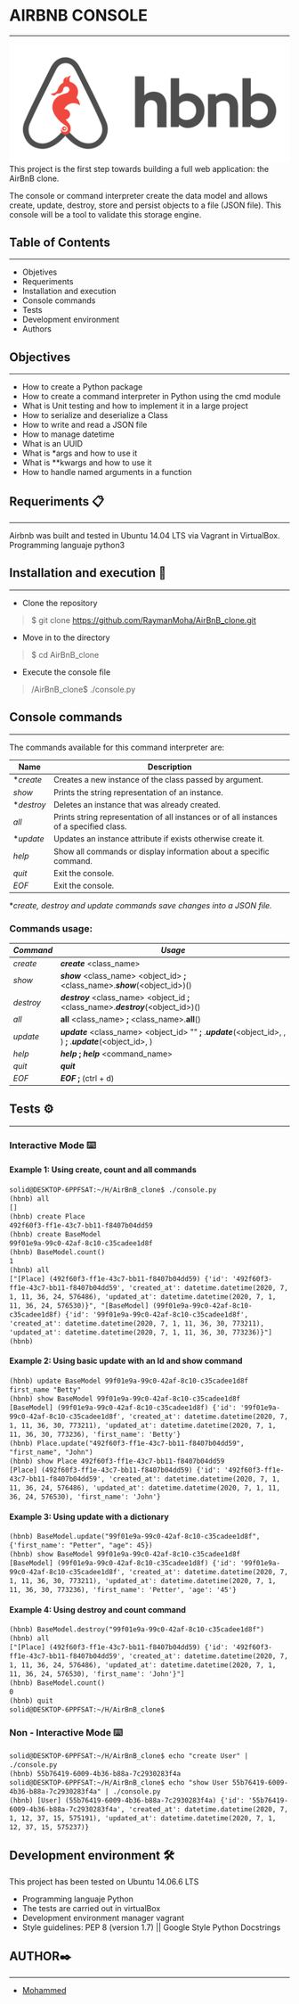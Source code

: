 # AIRBNB CONSOLE
---
<img src="/images/console.png" border="0">
This project is the first step towards building a full web application: the AirBnB clone.

The console or command interpreter create the data model and allows create, update, destroy, store and persist objects to a file (JSON file). This console will be a tool to validate this storage engine.

## Table of Contents
---
* Objetives
* Requeriments
* Installation and execution
* Console commands
* Tests
* Development environment
* Authors

## Objectives
---
* How to create a Python package
* How to create a command interpreter in Python using the cmd module
* What is Unit testing and how to implement it in a large project
* How to serialize and deserialize a Class
* How to write and read a JSON file
* How to manage datetime
* What is an UUID
* What is *args and how to use it
* What is **kwargs and how to use it
* How to handle named arguments in a function

## Requeriments 📋
---
Airbnb was built and tested in Ubuntu 14.04 LTS via Vagrant in VirtualBox. Programming languaje python3

## Installation and execution 🔧
---
* Clone the repository
> $ git clone https://github.com/RaymanMoha/AirBnB_clone.git
* Move in to the directory
> $ cd AirBnB_clone
* Execute the console file
> /AirBnB_clone$ ./console.py


## Console commands
---
The commands available for this command interpreter are:

| Name       | Description   |
| ---------- | ------------- |
|**create*| Creates a new instance of the class passed by argument.|
|*show*| Prints the string representation of an instance.                                        |
|**destroy*| Deletes an instance that was already created.                                           |
|*all*| Prints string representation of all instances or of all instances of a specified class. |
|**update*| Updates an instance attribute if exists otherwise create it.                            |
|*help*| Show all commands or display information about a specific command.|
|*quit*| Exit the console.|
|*EOF*| Exit the console.|

**create, destroy and update commands save changes into a JSON file.*

### Commands usage: 


| *Command*  | *Usage* |
| -------- | -------- |
|*create*  | ***create*** <class_name>|
|*show*    | ***show*** <class_name> <object_id> **;** <class_name>.***show***(<object_id>)()|
|*destroy* | ***destroy*** <class_name> <object_id **;** <class_name>.***destroy***(<object_id>)()|
| *all*    | **all** <class_name> **;** <class_name>.**all**()|
| *update* | ***update*** <class_name> <object_id> <attribute name> "<attribute value>" **;** <class name>.***update***(<object_id>, <attribute name>, <attribute value>) **;** <class name>.***update***(<object_id>, <dictionary representation>)|
| *help*   | ***help*** **;** ***help*** <command_name>|
| *quit*   | ***quit*** |
| *EOF*    | ***EOF*** **;** (ctrl + d)|

## Tests ⚙️
---

### Interactive Mode ⌨️

#### Example 1: Using create, count and all commands
```
solid@DESKTOP-6PPFSAT:~/H/AirBnB_clone$ ./console.py 
(hbnb) all
[]
(hbnb) create Place
492f60f3-ff1e-43c7-bb11-f8407b04dd59
(hbnb) create BaseModel
99f01e9a-99c0-42af-8c10-c35cadee1d8f
(hbnb) BaseModel.count()
1
(hbnb) all
["[Place] (492f60f3-ff1e-43c7-bb11-f8407b04dd59) {'id': '492f60f3-ff1e-43c7-bb11-f8407b04dd59', 'created_at': datetime.datetime(2020, 7, 1, 11, 36, 24, 576486), 'updated_at': datetime.datetime(2020, 7, 1, 11, 36, 24, 576530)}", "[BaseModel] (99f01e9a-99c0-42af-8c10-c35cadee1d8f) {'id': '99f01e9a-99c0-42af-8c10-c35cadee1d8f', 'created_at': datetime.datetime(2020, 7, 1, 11, 36, 30, 773211), 'updated_at': datetime.datetime(2020, 7, 1, 11, 36, 30, 773236)}"]
(hbnb)
```

#### Example 2: Using basic update with an Id and show command

```
(hbnb) update BaseModel 99f01e9a-99c0-42af-8c10-c35cadee1d8f first_name "Betty"
(hbnb) show BaseModel 99f01e9a-99c0-42af-8c10-c35cadee1d8f
[BaseModel] (99f01e9a-99c0-42af-8c10-c35cadee1d8f) {'id': '99f01e9a-99c0-42af-8c10-c35cadee1d8f', 'created_at': datetime.datetime(2020, 7, 1, 11, 36, 30, 773211), 'updated_at': datetime.datetime(2020, 7, 1, 11, 36, 30, 773236), 'first_name': 'Betty'}
(hbnb) Place.update("492f60f3-ff1e-43c7-bb11-f8407b04dd59", "first_name", "John")
(hbnb) show Place 492f60f3-ff1e-43c7-bb11-f8407b04dd59
[Place] (492f60f3-ff1e-43c7-bb11-f8407b04dd59) {'id': '492f60f3-ff1e-43c7-bb11-f8407b04dd59', 'created_at': datetime.datetime(2020, 7, 1, 11, 36, 24, 576486), 'updated_at': datetime.datetime(2020, 7, 1, 11, 36, 24, 576530), 'first_name': 'John'}
```

#### Example 3: Using update with a dictionary

```
(hbnb) BaseModel.update("99f01e9a-99c0-42af-8c10-c35cadee1d8f", {'first_name': "Petter", "age": 45})
(hbnb) show BaseModel 99f01e9a-99c0-42af-8c10-c35cadee1d8f
[BaseModel] (99f01e9a-99c0-42af-8c10-c35cadee1d8f) {'id': '99f01e9a-99c0-42af-8c10-c35cadee1d8f', 'created_at': datetime.datetime(2020, 7, 1, 11, 36, 30, 773211), 'updated_at': datetime.datetime(2020, 7, 1, 11, 36, 30, 773236), 'first_name': 'Petter', 'age': '45'}
```
#### Example 4: Using destroy and count command
```
(hbnb) BaseModel.destroy("99f01e9a-99c0-42af-8c10-c35cadee1d8f")
(hbnb) all
["[Place] (492f60f3-ff1e-43c7-bb11-f8407b04dd59) {'id': '492f60f3-ff1e-43c7-bb11-f8407b04dd59', 'created_at': datetime.datetime(2020, 7, 1, 11, 36, 24, 576486), 'updated_at': datetime.datetime(2020, 7, 1, 11, 36, 24, 576530), 'first_name': 'John'}"]
(hbnb) BaseModel.count()
0
(hbnb) quit
solid@DESKTOP-6PPFSAT:~/H/AirBnB_clone$
```

### Non - Interactive Mode ⌨️
```
solid@DESKTOP-6PPFSAT:~/H/AirBnB_clone$ echo "create User" | ./console.py
(hbnb) 55b76419-6009-4b36-b88a-7c2930283f4a
solid@DESKTOP-6PPFSAT:~/H/AirBnB_clone$ echo "show User 55b76419-6009-4b36-b88a-7c2930283f4a" | ./console.py
(hbnb) [User] (55b76419-6009-4b36-b88a-7c2930283f4a) {'id': '55b76419-6009-4b36-b88a-7c2930283f4a', 'created_at': datetime.datetime(2020, 7, 1, 12, 37, 15, 575191), 'updated_at': datetime.datetime(2020, 7, 1, 12, 37, 15, 575237)}
```

## Development environment 🛠️
This project has been tested on Ubuntu 14.06.6 LTS

* Programming languaje Python
* The tests are carried out in virtualBox
* Development environment manager vagrant
* Style guidelines: PEP 8 (version 1.7) || Google Style Python Docstrings

## AUTHOR✒️
---

* [Mohammed](https://github.com/RaymanMoha)
